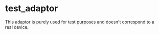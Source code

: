 test_adaptor
============

This adaptor is purely used for test purposes and doesn't correspond to a real device.
